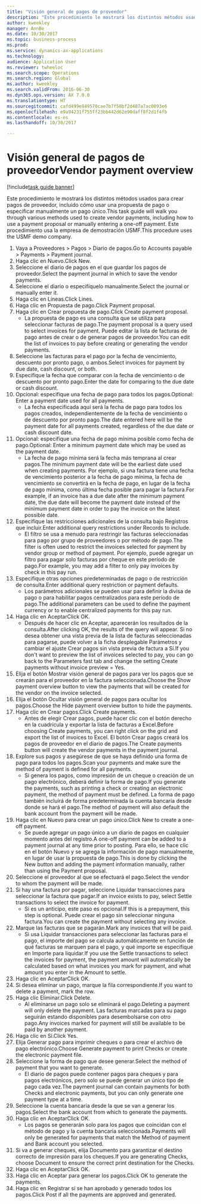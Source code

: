 ```yaml
--- 
title: "Visión general de pagos de proveedor"
description: "Este procedimiento le mostrará los distintos métodos usados para crear pagos de proveedor, incluido cómo usar una propuesta de pago o especificar manualmente un pago único."
author: kweekley
manager: AnnBe
ms.date: 10/30/2017
ms.topic: business-process
ms.prod: 
ms.service: dynamics-ax-applications
ms.technology: 
audience: Application User
ms.reviewer: twheeloc
ms.search.scope: Operations
ms.search.region: Global
ms.author: kweekley
ms.search.validFrom: 2016-06-30
ms.dyn365.ops.version: AX 7.0.0
ms.translationtype: HT
ms.sourcegitcommit: cafd499e849570cae7b7f58bf2d487a7ac0093e6
ms.openlocfilehash: e9a94231f755ff23bb442d62e90daff8f2d1f4fb
ms.contentlocale: es-es
ms.lasthandoff: 10/30/2017

---
```

# <a name="vendor-payment-overview"></a><span data-ttu-id="ecdf6-103">Visión general de pagos de proveedor</span><span class="sxs-lookup"><span data-stu-id="ecdf6-103">Vendor payment overview</span></span>

[!include[task guide banner](../../includes/task-guide-banner.md)]

<span data-ttu-id="ecdf6-104">Este procedimiento le mostrará los distintos métodos usados para crear pagos de proveedor, incluido cómo usar una propuesta de pago o especificar manualmente un pago único.</span><span class="sxs-lookup"><span data-stu-id="ecdf6-104">This task guide will walk you through various methods used to create vendor payments, including how to use a payment proposal or manually entering a one-off payment.</span></span> <span data-ttu-id="ecdf6-105">Este procedimiento usa la empresa de demostración USMF.</span><span class="sxs-lookup"><span data-stu-id="ecdf6-105">This procedure uses the USMF demo company.</span></span>

1. <span data-ttu-id="ecdf6-106">Vaya a Proveedores > Pagos > Diario de pagos.</span><span class="sxs-lookup"><span data-stu-id="ecdf6-106">Go to Accounts payable > Payments > Payment journal.</span></span>
2. <span data-ttu-id="ecdf6-107">Haga clic en Nuevo.</span><span class="sxs-lookup"><span data-stu-id="ecdf6-107">Click New.</span></span>
3. <span data-ttu-id="ecdf6-108">Seleccione el diario de pagos en el que guardar los pagos de proveedor.</span><span class="sxs-lookup"><span data-stu-id="ecdf6-108">Select the payment journal in which to save the vendor payments.</span></span> 
4. <span data-ttu-id="ecdf6-109">Seleccione el diario o especifíquelo manualmente.</span><span class="sxs-lookup"><span data-stu-id="ecdf6-109">Select the journal or manually enter it.</span></span>
5. <span data-ttu-id="ecdf6-110">Haga clic en Líneas.</span><span class="sxs-lookup"><span data-stu-id="ecdf6-110">Click Lines.</span></span>
6. <span data-ttu-id="ecdf6-111">Haga clic en Propuesta de pago.</span><span class="sxs-lookup"><span data-stu-id="ecdf6-111">Click Payment proposal.</span></span>
7. <span data-ttu-id="ecdf6-112">Haga clic en Crear propuesta de pago.</span><span class="sxs-lookup"><span data-stu-id="ecdf6-112">Click Create payment proposal.</span></span>
    * <span data-ttu-id="ecdf6-113">La propuesta de pago es una consulta que se utiliza para seleccionar facturas de pago.</span><span class="sxs-lookup"><span data-stu-id="ecdf6-113">The payment proposal is a query used to select invoices for payment.</span></span> <span data-ttu-id="ecdf6-114">Puede editar la lista de facturas de pago antes de crear o de generar pagos de proveedor.</span><span class="sxs-lookup"><span data-stu-id="ecdf6-114">You can edit the list of invoices to pay before creating or generating the vendor payments.</span></span>  
8. <span data-ttu-id="ecdf6-115">Seleccione las facturas para el pago por la fecha de vencimiento, descuento por pronto pago, o ambos.</span><span class="sxs-lookup"><span data-stu-id="ecdf6-115">Select invoices for payment by due date, cash discount, or both.</span></span> 
9. <span data-ttu-id="ecdf6-116">Especifique la fecha que comparar con la fecha de vencimiento o de descuento por pronto pago.</span><span class="sxs-lookup"><span data-stu-id="ecdf6-116">Enter the date for comparing to the due date or cash discount.</span></span> 
10. <span data-ttu-id="ecdf6-117">Opcional: especifique una fecha de pago para todos los pagos.</span><span class="sxs-lookup"><span data-stu-id="ecdf6-117">Optional: Enter a payment date used for all payments.</span></span>
    * <span data-ttu-id="ecdf6-118">La fecha especificada aquí será la fecha de pago para todos los pagos creados, independientemente de la fecha de vencimiento o de descuento por pronto pago.</span><span class="sxs-lookup"><span data-stu-id="ecdf6-118">The date entered here will be the payment date for all payments created, regardless of the due date or cash discount date.</span></span>  
11. <span data-ttu-id="ecdf6-119">Opcional: especifique una fecha de pago mínima posible como fecha de pago.</span><span class="sxs-lookup"><span data-stu-id="ecdf6-119">Optional: Enter a minimum payment date which may be used as the payment date.</span></span>
    * <span data-ttu-id="ecdf6-120">La fecha de pago mínima será la fecha más temprana al crear pagos.</span><span class="sxs-lookup"><span data-stu-id="ecdf6-120">The minimum payment date will be the earliest date used when creating payments.</span></span> <span data-ttu-id="ecdf6-121">Por ejemplo, si una factura tiene una fecha de vencimiento posterior a la fecha de pago mínima, la fecha de vencimiento se convertirá en la fecha de pago, en lugar de la fecha de pago mínima, como última fecha posible para pagar la factura.</span><span class="sxs-lookup"><span data-stu-id="ecdf6-121">For example, if an invoice has a due date after the minimum payment date, the due date will become the payment date instead of the minimum payment date in order to pay the invoice on the latest possible date.</span></span>  
12. <span data-ttu-id="ecdf6-122">Especifique las restricciones adicionales de la consulta bajo Registros que incluir.</span><span class="sxs-lookup"><span data-stu-id="ecdf6-122">Enter additional query restrictions under Records to include.</span></span>
    * <span data-ttu-id="ecdf6-123">El filtro se usa a menudo para restringir las facturas seleccionadas para pago por grupo de proveedores o por método de pago.</span><span class="sxs-lookup"><span data-stu-id="ecdf6-123">The filter is often used to restrict the invoices selected for payment by vendor group or method of payment.</span></span> <span data-ttu-id="ecdf6-124">Por ejemplo, puede agregar un filtro para pagar solo facturas por cheque en este período de pago.</span><span class="sxs-lookup"><span data-stu-id="ecdf6-124">For example, you may add a filter to only pay invoices by check in this pay run.</span></span>  
13. <span data-ttu-id="ecdf6-125">Especifique otras opciones predeterminadas de pago o de restricción de consulta.</span><span class="sxs-lookup"><span data-stu-id="ecdf6-125">Enter additional query restriction or payment defaults.</span></span> 
    * <span data-ttu-id="ecdf6-126">Los parámetros adicionales se pueden usar para definir la divisa de pago o para habilitar pagos centralizados para este período de pago.</span><span class="sxs-lookup"><span data-stu-id="ecdf6-126">The additional parameters can be used to define the payment currency or to enable centralized payments for this pay run.</span></span>  
14. <span data-ttu-id="ecdf6-127">Haga clic en Aceptar</span><span class="sxs-lookup"><span data-stu-id="ecdf6-127">Click OK.</span></span>
    * <span data-ttu-id="ecdf6-128">Después de hacer clic en Aceptar, aparecerán los resultados de la consulta.</span><span class="sxs-lookup"><span data-stu-id="ecdf6-128">After clicking OK, the results of the query will appear.</span></span> <span data-ttu-id="ecdf6-129">Si no desea obtener una vista previa de la lista de facturas seleccionadas para pagarse, puede volver a la ficha desplegable Parámetros y cambiar el ajuste Crear pagos sin vista previa de factura a Sí.</span><span class="sxs-lookup"><span data-stu-id="ecdf6-129">If you don't want to preview the list of invoices selected to pay, you can go back to the Parameters fast tab and change the setting Create payments without invoice preview = Yes.</span></span>  
15. <span data-ttu-id="ecdf6-130">Elija el botón Mostrar visión general de pagos para ver los pagos que se crearán para el proveedor en la factura seleccionada.</span><span class="sxs-lookup"><span data-stu-id="ecdf6-130">Choose the Show payment overview button to view the payments that will be created for the vendor on the invoice selected.</span></span>
16. <span data-ttu-id="ecdf6-131">Elija el botón Ocultar visión general de pagos para ocultar los pagos.</span><span class="sxs-lookup"><span data-stu-id="ecdf6-131">Choose the Hide payment overview button to hide the payments.</span></span> 
17. <span data-ttu-id="ecdf6-132">Haga clic en Crear pagos.</span><span class="sxs-lookup"><span data-stu-id="ecdf6-132">Click Create payments.</span></span>
    * <span data-ttu-id="ecdf6-133">Antes de elegir Crear pagos, puede hacer clic con el botón derecho en la cuadrícula y exportar la lista de facturas a Excel.</span><span class="sxs-lookup"><span data-stu-id="ecdf6-133">Before choosing Create payments, you can right click on the grid and export the list of invoices to Excel.</span></span> <span data-ttu-id="ecdf6-134">El botón Crear pagos creará los pagos de proveedor en el diario de pagos.</span><span class="sxs-lookup"><span data-stu-id="ecdf6-134">The Create payments button will create the vendor payments in the payment journal.</span></span>  
18. <span data-ttu-id="ecdf6-135">Explore sus pagos y asegúrese de que se haya definido una forma de pago para todos los pagos.</span><span class="sxs-lookup"><span data-stu-id="ecdf6-135">Scan your payments and make sure the method of payment is defined for all payments.</span></span> 
    * <span data-ttu-id="ecdf6-136">Si genera los pagos, como impresión de un cheque o creación de un pago electrónico, deberá definir la forma de pago.</span><span class="sxs-lookup"><span data-stu-id="ecdf6-136">If you generate the payments, such as printing a check or creating an electronic payment, the method of payment must be defined.</span></span> <span data-ttu-id="ecdf6-137">La forma de pago también incluirá de forma predeterminada la cuenta bancaria desde donde se hará el pago.</span><span class="sxs-lookup"><span data-stu-id="ecdf6-137">The method of payment will also default the bank account from the payment will be made.</span></span>  
19. <span data-ttu-id="ecdf6-138">Haga clic en Nuevo para crear un pago único.</span><span class="sxs-lookup"><span data-stu-id="ecdf6-138">Click New to create a one-off payment.</span></span>
    * <span data-ttu-id="ecdf6-139">Se puede agregar un pago único a un diario de pagos en cualquier momento antes del registro.</span><span class="sxs-lookup"><span data-stu-id="ecdf6-139">A one-off payment can be added to a payment journal at any time prior to posting.</span></span> <span data-ttu-id="ecdf6-140">Para ello, se hace clic en el botón Nuevo y se agrega la información de pago manualmente, en lugar de usar la propuesta de pago.</span><span class="sxs-lookup"><span data-stu-id="ecdf6-140">This is done by clicking the New button and adding the payment information manually, rather than using the Payment proposal.</span></span>  
20. <span data-ttu-id="ecdf6-141">Seleccione el proveedor al que se efectuará el pago.</span><span class="sxs-lookup"><span data-stu-id="ecdf6-141">Select the vendor to whom the payment will be made.</span></span>
21. <span data-ttu-id="ecdf6-142">Si hay una factura por pagar, seleccione Liquidar transacciones para seleccionar la factura que pagar.</span><span class="sxs-lookup"><span data-stu-id="ecdf6-142">If an invoice exists to pay, select Settle transactions to select the invoice for payment.</span></span>
    * <span data-ttu-id="ecdf6-143">Si es un anticipo, este paso es opcional.</span><span class="sxs-lookup"><span data-stu-id="ecdf6-143">If this is a prepayment, this step is optional.</span></span> <span data-ttu-id="ecdf6-144">Puede crear el pago sin seleccionar ninguna factura.</span><span class="sxs-lookup"><span data-stu-id="ecdf6-144">You can create the payment without selecting any invoice.</span></span>  
22. <span data-ttu-id="ecdf6-145">Marque las facturas que se pagarán.</span><span class="sxs-lookup"><span data-stu-id="ecdf6-145">Mark any invoices that will be paid.</span></span>
    * <span data-ttu-id="ecdf6-146">Si usa Liquidar transacciones para seleccionar las facturas para el pago, el importe del pago se calcula automáticamente en función de qué facturas se marquen para el pago, y qué importe se especifique en Importe para liquidar.</span><span class="sxs-lookup"><span data-stu-id="ecdf6-146">If you use the Settle transactions to select the invoices for payment, the payment amount will automatically be calculated based on what invoices you mark for payment, and what amount you enter in the Amount to settle.</span></span>  
23. <span data-ttu-id="ecdf6-147">Haga clic en Aceptar</span><span class="sxs-lookup"><span data-stu-id="ecdf6-147">Click OK.</span></span>
24. <span data-ttu-id="ecdf6-148">Si desea eliminar un pago, marque la fila correspondiente.</span><span class="sxs-lookup"><span data-stu-id="ecdf6-148">If you want to delete a payment, mark the row.</span></span>
25. <span data-ttu-id="ecdf6-149">Haga clic Eliminar.</span><span class="sxs-lookup"><span data-stu-id="ecdf6-149">Click Delete.</span></span>
    * <span data-ttu-id="ecdf6-150">Al eliminarse un pago solo se eliminará el pago.</span><span class="sxs-lookup"><span data-stu-id="ecdf6-150">Deleting a payment will only delete the payment.</span></span> <span data-ttu-id="ecdf6-151">Las facturas marcadas para su pago seguirán estando disponibles para desembolsarse con otro pago.</span><span class="sxs-lookup"><span data-stu-id="ecdf6-151">Any invoices marked for payment will still be available to be paid by another payment.</span></span>  
26. <span data-ttu-id="ecdf6-152">Haga clic en Sí.</span><span class="sxs-lookup"><span data-stu-id="ecdf6-152">Click Yes.</span></span>
27. <span data-ttu-id="ecdf6-153">Elija Generar pago para imprimir cheques o para crear el archivo de pago electrónico.</span><span class="sxs-lookup"><span data-stu-id="ecdf6-153">Choose Generate payment to print Checks or create the electronic payment file.</span></span>
28. <span data-ttu-id="ecdf6-154">Seleccione la forma de pago que desee generar.</span><span class="sxs-lookup"><span data-stu-id="ecdf6-154">Select the method of payment that you want to generate.</span></span>
    * <span data-ttu-id="ecdf6-155">El diario de pagos puede contener pagos para cheques y para pagos electrónicos, pero solo se puede generar un único tipo de pago cada vez.</span><span class="sxs-lookup"><span data-stu-id="ecdf6-155">The payment journal can contain payments for both Checks and electronic payments, but you can only generate one payment type at a time.</span></span>  
29. <span data-ttu-id="ecdf6-156">Seleccione la cuenta bancaria desde la que se van a generar los pagos.</span><span class="sxs-lookup"><span data-stu-id="ecdf6-156">Select the bank account from which to generate the payments.</span></span>
30. <span data-ttu-id="ecdf6-157">Haga clic en Aceptar</span><span class="sxs-lookup"><span data-stu-id="ecdf6-157">Click OK.</span></span>
    * <span data-ttu-id="ecdf6-158">Los pagos se generarán solo para los pagos que coincidan con el método de pago y la cuenta bancaria seleccionada.</span><span class="sxs-lookup"><span data-stu-id="ecdf6-158">Payments will only be generated for payments that match the Method of payment and Bank account you selected.</span></span>  
31. <span data-ttu-id="ecdf6-159">Si va a generar cheques, elija Documento para garantizar el destino correcto de impresión para los cheques.</span><span class="sxs-lookup"><span data-stu-id="ecdf6-159">If you are generating Checks, choose Document to ensure the correct print destination for the Checks.</span></span>
32. <span data-ttu-id="ecdf6-160">Haga clic en Aceptar</span><span class="sxs-lookup"><span data-stu-id="ecdf6-160">Click OK.</span></span>
33. <span data-ttu-id="ecdf6-161">Haga clic en Aceptar para generar los pagos.</span><span class="sxs-lookup"><span data-stu-id="ecdf6-161">Click OK to generate the payments.</span></span>
34. <span data-ttu-id="ecdf6-162">Haga clic en Registrar si se han aprobado y generado todos los pagos.</span><span class="sxs-lookup"><span data-stu-id="ecdf6-162">Click Post if all the payments are approved and generated.</span></span> 


